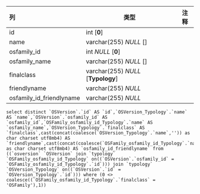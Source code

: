 | 列                       | 类型                               | 注释 |
| :----------------------- | ---------------------------------- | ---- |
| id                       | int [**0**]                        |      |
| name                     | varchar(255) *NULL* []             |      |
| osfamily_id              | int *NULL* [**0**]                 |      |
| osfamily_name            | varchar(255) *NULL* []             |      |
| finalclass               | varchar(255) *NULL* [**Typology**] |      |
| friendlyname             | varchar(255) *NULL*                |      |
| osfamily_id_friendlyname | varchar(255) *NULL*                |      |

```
select distinct `OSVersion`.`id` AS `id`,`OSVersion_Typology`.`name` AS `name`,`OSVersion`.`osfamily_id` AS `osfamily_id`,`OSFamily_osfamily_id_Typology`.`name` AS `osfamily_name`,`OSVersion_Typology`.`finalclass` AS `finalclass`,cast(concat(coalesce(`OSVersion_Typology`.`name`,'')) as char charset utf8mb4) AS `friendlyname`,cast(concat(coalesce(`OSFamily_osfamily_id_Typology`.`name`,'')) as char charset utf8mb4) AS `osfamily_id_friendlyname` from ((`osversion` `OSVersion` join `typology` `OSFamily_osfamily_id_Typology` on((`OSVersion`.`osfamily_id` = `OSFamily_osfamily_id_Typology`.`id`))) join `typology` `OSVersion_Typology` on((`OSVersion`.`id` = `OSVersion_Typology`.`id`))) where (0 <> coalesce((`OSFamily_osfamily_id_Typology`.`finalclass` = 'OSFamily'),1))
```

